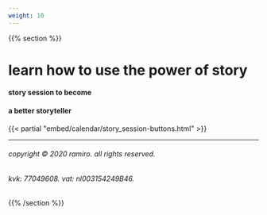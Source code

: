 ```yaml
---
weight: 10
---
```

{{% section %}}

# learn how to use the power of story
#### story session to become
#### a better storyteller

{{< partial "embed/calendar/story_session-buttons.html" >}}

---

###### copyright © 2020 ramiro. all rights reserved.
###### kvk: 77049608. vat: nl003154249B46.


{{% /section %}}
